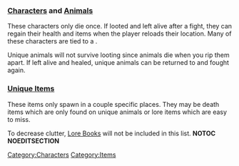 ### [Characters](:Category:Characters "wikilink") and [Animals](:Category:Animals "wikilink")

These characters only die once. If looted and left alive after a fight,
they can regain their health and items when the player reloads their
location. Many of these characters are tied to a [](World_States.md).

Unique animals will not survive looting since animals die when you rip
them apart. If left alive and healed, unique animals can be returned to
and fought again.

### [Unique Items](Unique_Items.md "wikilink")

These items only spawn in a couple specific places. They may be death
items which are only found on unique animals or lore items which are
easy to miss.

To decrease clutter, [Lore Books](Lore_Books.md "wikilink") will not be
included in this list. __NOTOC__ __NOEDITSECTION__

[Category:Characters](Category:Characters "wikilink")
[Category:Items](Category:Items "wikilink")